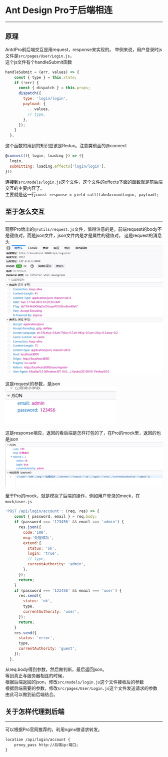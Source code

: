 # Ant Design Pro于后端相连
----
## 原理
AntdPro前后端交互是用request，response来实现的。 
举例来说，用户登录时js文件是`src/pages/User/Login.js`，  
这个js文件有个handleSubmit函数
```js
handleSubmit = (err, values) => {
    const { type } = this.state;
    if (!err) {
      const { dispatch } = this.props;
      dispatch({
        type: 'login/login',
        payload: {
          ...values,
          // type,
        },
      });
    }
  };
``` 
这个函数的用到的知识应该是Redux。注意类前面的@connect
```js
@connect(({ login, loading }) => ({
  login,
  submitting: loading.effects['login/login'],
}))
```
连接到`src/models/login.js`这个文件，这个文件的effects下面的函数就是前后端交互的主要内容了。  
主要就是这一行`const response = yield call(fakeAccountLogin, payload);`  

## 至于怎么交互  
---

观察Pro给出的`@/utils/request.js`文件，值得注意的是，前端request的body不是键值对，而是json文件，json文件内是才是属性的键值对。
这是request的消息头  
![f1](f1.jpg)  

这是request的参数，是json  
![f2](f2.jpg)  

这是response相应，返回的看后端是怎样打包的了，在Pro的mock里，返回的也是json  
![f3](f3.jpg)  

至于Pro的mock，就是模拟了后端的操作，例如用户登录的mock，在`mock/user.js`
```js
'POST /api/login/account': (req, res) => {
    const { password, email } = req.body;
    if (password === '123456' && email === 'admin') {
      res.json({
        code:'100',
        msg:'处理成功',
        extend:{
          status: 'ok',
          login: 'true',
          // type,
          currentAuthority: 'admin',
        },
      });
      return;
    }
    if (password === '123456' && email === 'user') {
      res.send({
        status: 'ok',
        type,
        currentAuthority: 'user',
      });
      return;
    }
    res.send({
      status: 'error',
      type,
      currentAuthority: 'guest',
    });
  },
```
从req.body得到参数，然后做判断，最后返回json。  
等到真正与服务器相连的时候，  
根据后端返回的json，修改`src/models/login.js`这个文件接收后的参数  
根据后端需要的参数，修改`src/pages/User/Login.js`这个文件发送请求的参数  
由此可以做到前后端结合。

## 关于怎样代理到后端 
---

可以根据Pro官网推荐的，利用nginx做请求转发。
```shell
location /api/login/account {
	proxy_pass http://后端ip:端口;
}
```
